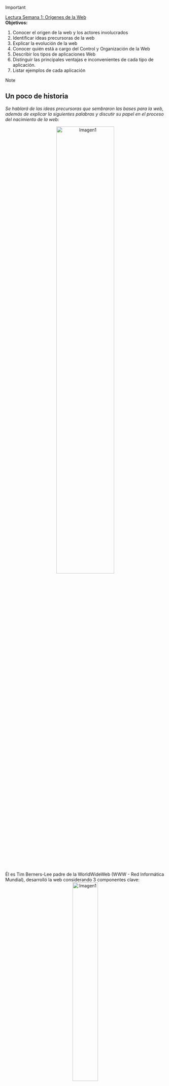 > [!IMPORTANT]
> <a href="https://ciniguez.github.io/balava/appweb/semana_1__orgenes_de_la_web.html">Lectura Semana 1: Orígenes de la Web</a> <br>
> <strong>Objetivos:</strong>
> 1. Conocer el origen de la web y los actores involucrados
> 2. Identificar ideas precursoras de la web
> 3. Explicar la evolución de la web
> 4. Conocer quién está a cargo del Control y Organización de la Web
> 5. Describir los tipos de aplicaciones Web
> 6. Distinguir las principales ventajas e inconvenientes de cada tipo de aplicación.
> 7. Listar ejemplos de cada aplicación

> [!NOTE]
> ## Un poco de historia
> *Se hablará de las ideas precursoras que sembraron las bases para la web, además de explicar la siguientes palabras y discutir su papel en el proceso del nacimiento de la web:*
> <div align="center">
>   <img src="https://github.com/juansuarezb/AplicacionesWeb/raw/Semana2/Imagenes/Imagen1.avif" alt="Imagen1" width="60%">   
> </div>
> Él es Tim Berners-Lee padre de la WorldWideWeb (WWW - Red Informática Mundial), desarrolló la web considerando 3 componentes clave: <br>
> <div align="center">
>   <img src="https://github.com/juansuarezb/AplicacionesWeb/raw/Semana2/Imagenes/Imagen2.webp" alt="Imagen1" width="40%">   
> </div>
> 1. HTML (Lenguaje de etiquetas de hipertexto) <br>
> 2. URL (Localizador de recursos) <br>
> 3. HTTP (Protocolo de comunicaciones) <br>

> [!IMPORTANT]
> *Es imporante recordar que la web **NO** es lo mismo que internet* <br>
> *La internet es una red de redes mientras que la web es un servicio que se ejecuta sobre el internet* <br>
> *Diferencia entra el internet y la web: El internet entrega paquetes de información a cualquier parte del mundo* <br>
> *La web es un espacio de información abstracto, en la web encuentras documentos* <br>

> [!NOTE]
> ## Conceptos Clave
> 1. **World Wide Web (la web o WWW)** fue creada por Tim Berners-Lee en 1991 en el *CERN*. <br>
> 2. **Ideas precursoras de la web:** <br>
> <div align="center">
>   <img src="https://github.com/juansuarezb/AplicacionesWeb/raw/Semana2/Imagenes/Diagrama1.png" alt="Imagen1" width="60%">   
> </div>
> 3. **La Web es servicio de hipertexto/hipermedia para compartir documentos en Internet.**
> 4. **La web se fundamenta en 3 estándares:** 
> <div align="center">
>   <img src="https://github.com/juansuarezb/AplicacionesWeb/raw/Semana2/Imagenes/Diagrama2.png" alt="Imagen1" width="40%">   
> </div>
> - **URL (Localizador de Recursos Universal)**: secuencia de caracteres, de acuerdo a una sintaxis, que se usa para *nombrar recursos de Internet para su localización o identificación.*
> - **HTML (Lenguaje de marcas de hipertexto)**: Lenguaje de marcas que estructura el contenido web mediante etiquetas.
> - **HTTP (Hypertext Transfer Protocol)**: Protocolo que permite la comunicación entre cliente y servidor, define la sintaxis y la semántica que utilizan los elementos de software de la arquitectura web.
> 5. **World Wide Web Consortium (W3C):** velar por los estándares de la Web.

> [!NOTE]
> ## ¿Qué es una aplicacion web?
> *Es un programa de computador **cliente-servidor** que se ejecuta en un navegador* <br>
> -No dependen del S.O. sino, del navegador web en el que se ejecutan. <br>
> *-Renderización:* proceso para visualizar la página web. <br>
> *-Arquitectura cliente-servidor:* <br>
> <div align="center">
>   <img src="https://github.com/juansuarezb/AplicacionesWeb/raw/Semana2/Imagenes/Imagen5.avif" alt="Imagen1" width="40%"> <br>
> -  Un cliente realiza peticiones "solicita" <br>
> -  Un servidor apartir de la solicitud "responde" <br>
> -  La comunicación entre cliente - servidor es através del procotolo TCP/IP  
>   <p>La aplicación web se ejecuta en el navegador del cliente pero prviamente hubo una petición al servidor que procesa dicha app. web.</p>  
> </div>  

> [!NOTE]
> ## Arquitectura Web
> *La web es un servicio de internet asi, primero entenderemos la estructura de comunicación del internet que funciona através de un protocolo llamado TCP/IP* <br>
> *Conocido como el protocolo de internet, la comunicación entre computadores sigue el **modelo** de cliente servidor* <br>
> La arquitectura web está basado en el modelo Cliente-servidor <br>
> 1. El cliente es un navegador web que puede ser ejecutado desde un dispositivo. Ej: Chrome. <br>
> 2. El servidor es una aplicación software denominado **servidor web** se ejecuta en un computador, **escucha** peticiones por un puerto **80**. Ej: Apache Tomcat <br>
> 3. La comunicaciónentre Cliente-Servidor se realiza atraves del protocolo **HTTP** el cual por detrás usa **TCP-IP**
> 4. 

> [!NOTE]
> ## Tipos de aplicaciones
> 
> <div align="center">
>   <img src="https://github.com/juansuarezb/AplicacionesWeb/raw/Semana2/Imagenes/Diagrama3.png" alt="Imagen1" width="60%">   
> </div>
> - *Los tipos de aplicaciones Web 1 y 2 se las conoce como aplicaciones web **Tradicionales***

> [!NOTE]
> ## Aplicaciones Web estáticas
> *Denominadas junto con las aplicaciones web dinámicas como **aplicaciones tradicionales**, son las primeras aplicaciones web que se crearon* <br>
> <div align="center">
>   <img src="https://github.com/juansuarezb/AplicacionesWeb/raw/Semana2/Imagenes/Imagen3.avif" alt="Imagen de IA" width="30%">
>   <p>El trabajo consistía en escribir código con HTML luego, se cargaba la página con FTP al servidor web</p>
> </div>
> <div align="center">
>   <img src="https://github.com/juansuarezb/AplicacionesWeb/raw/Semana2/Imagenes/Imagen6.png" alt="Imagen de IA" width="30%"> <br>
>   <p>1. El desarrollador escribe la página web con HTML, CSS Y JS y carga la página en el servidor web.</p> <br> 
>   <p>2. Usuario solicita la URL</p> <br>
>   <p>3. El servidor localiza el documento </p> <br> 
>   <p>4. El servidor responde con el documento (página web encontrada) </p> <br> 
>   <p>5. El cliente presenta el documento HTML al usuario</p>  
> </div>

> [!NOTE]
> ## Aplicaciones Web dinámicas
> 

> [!NOTE]
> ## Aplicaciones Web de página única (SPA)
> 

> [!NOTE]
> ## Aplicaciones Web Progresivas (PWA)
> *Primero, hay que entender el concepto de **aplicación nativa***  
> Aplicaciones desarrolladas específicamente para un S.O. (ej: WhatsApp).  
> Funcionan sin internet y se distribuyen en App Store y Play Store.  
> 
> ***PWA (Progressive Web Apps)**: Una forma de crear aplicaciones web que se adaptan a dispositivos móviles.*  
> Llevan el concepto de la web al móvil y **se ejecutan en el navegador**, siendo la evolución de las apps web tradicionales.  
> 
> **🔍 Ventajas de las PWA:**  
> ✅ **No necesitan instalación** (se accede desde el navegador).  
> ✅ **Velocidades de carga superiores** (uso de caché y optimización).  
> ✅ **Notificaciones push** (directamente al smartphone).  
> ✅ **Prueba antes de descargar** (funcionan como web normal).  
> ✅ **Multiplataforma** (ejecución en cualquier SO: Windows, macOS, Android, iOS).  
> ✅ **Adaptación al SO** (se ajustan al diseño del sistema).  
> ✅ **Mayor seguridad** (menor riesgo de malware vs. apps nativas).  
> ✅ **Actualizaciones automáticas** (sin intervención del usuario).  
> ✅ **Menor coste** (desarrollo y mantenimiento vs. apps nativas).  
> ✅ **Menor consumo de recursos** (comparado con apps nativas).  
> 
> **⚠️ Desventajas:**  
> ❌ **Requieren conexión a internet** (aunque pueden funcionar offline con Service Workers).  
> ❌ **Limitaciones en funcionalidades nativas** (ej: NFC, Bluetooth avanzado).  
> ❌ **Dependencia del navegador** (rendimiento varía según Chrome, Safari, etc.).
>  <div align="center">
>   <img src="https://github.com/juansuarezb/AplicacionesWeb/raw/Semana2/Imagenes/Imagen2.avif" alt="Imagen de una PWA" width="30%">
>   <p>Son una serie de características, tecnologías que le agregamos a una app. web existente para que se comporte como una aplicación movil nativa (Adaptar a la aplicación web)</p>
>   <p>Se está tratando de que una app. web tenga el mismo rendimiento que una app. móvil nativa.</p></p>
> </div>
> <div align="center">
>   <img src="https://github.com/juansuarezb/AplicacionesWeb/raw/Semana2/Imagenes/Imagen4.avif" alt="Imagen de IA" width="30%">
>   <p>Ejemplos de aplicaciones web progresivas</p>
> </div>

> [!IMPORTANT]
> **Service Worker:** permite ejecutar el navegador en 2do plano <br>
> Voy a tener una página web y en 2do plano se ejecuta el navegador del dispositivo


> [!NOTE]
> ## CLASE 2
> ## 21/04/2025
> <p>EL protocolo TCP/IP se encarga del envio de paquetes</p>
> <p>Tim Bernerl-lee se basó en la arquitectura cliente-servidor para crear la web</p>
> <p><strong>HTTP REQUEST - HTPP RESPONSE</strong></p>
> <p>Diferencia entre hipermedia e hipertexto</p>
> <ul>
> <li>Hipertexto solo es texto</li>
> <li>Media: Imagenes, videos, audios.</li>
> </ul>

> [!




